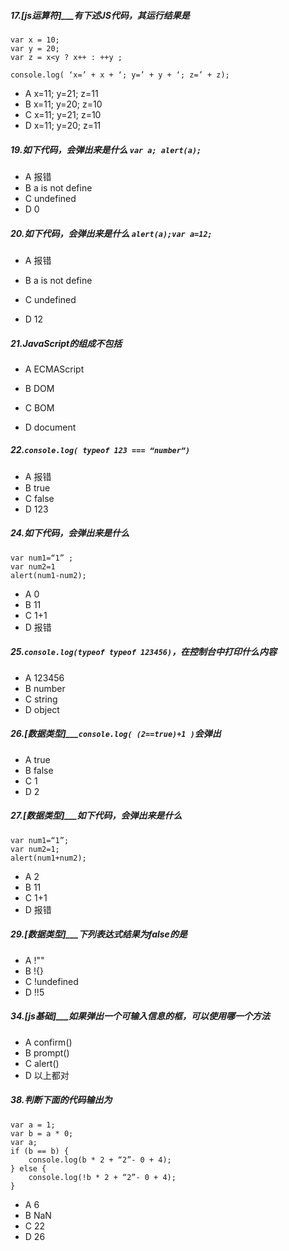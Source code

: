 ##### 17.[js运算符]___有下述JS代码，其运行结果是

```
var x = 10; 
var y = 20;
var z = x<y ? x++ : ++y ;

console.log( ‘x=’ + x + ‘; y=’ + y + ‘; z=’ + z);
```

- A x=11; y=21; z=11
- B x=11; y=20; z=10
- C x=11; y=21; z=10
- D x=11; y=20; z=11



##### 19.如下代码，会弹出来是什么 `var a; alert(a);`

- A 报错
- B a is not define
- C undefined
- D 0



##### 20.如下代码，会弹出来是什么 `alert(a);var a=12;`

- A 报错

- B a is not define

- C undefined

- D 12

  

##### 21.JavaScript的组成不包括

- A ECMAScript

- B DOM

- C BOM

- D document

  

##### 22.`console.log( typeof 123 === “number”)`

- A 报错
- B true
- C false
- D 123





##### 24.如下代码，会弹出来是什么 

```
var num1=“1” ;
var num2=1 
alert(num1-num2);
```

- A 0
- B 11
- C 1+1
- D 报错





##### 25.`console.log(typeof typeof 123456)`，在控制台中打印什么内容

- A 123456
- B number
- C string
- D object





##### 26.[数据类型]___`console.log( (2==true)+1 )`会弹出

- A true
- B false
- C 1
- D 2



##### 27.[数据类型]___如下代码，会弹出来是什么 

```
var num1=“1”; 
var num2=1;
alert(num1+num2);
```

- A 2
- B 11
- C 1+1
- D 报错



##### 29.[数据类型]___下列表达式结果为false的是

- A !""
- B !{}
- C !undefined
- D !!5



##### 34.[js基础]___如果弹出一个可输入信息的框，可以使用哪一个方法

- A confirm()
- B prompt()
- C alert()
- D 以上都对



##### 38.判断下面的代码输出为

```
var a = 1; 
var b = a * 0; 
var a; 
if (b == b) { 
	console.log(b * 2 + “2”- 0 + 4);
} else { 
	console.log(!b * 2 + “2”- 0 + 4); 
}
```

- A 6
- B NaN
- C 22
- D 26